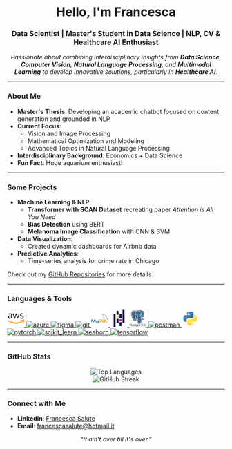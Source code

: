 <h1 align="center">Hello, I'm Francesca</h1>
<h3 align="center">Data Scientist | Master's Student in Data Science | NLP, CV & Healthcare AI Enthusiast</h3>

<p align="center">
  <em>
    Passionate about combining interdisciplinary insights from <strong>Data Science</strong>, <strong>Computer Vision</strong>, <strong>Natural Language Processing</strong>, and <strong>Multimodal Learning</strong> to develop
    innovative solutions, particularly in <strong>Healthcare AI</strong>.
  </em>
</p>

---

### About Me

- **Master's Thesis**: Developing an academic chatbot focused on content generation and grounded in NLP
- **Current Focus**: 
  - Vision and Image Processing
  - Mathematical Optimization and Modeling
  - Advanced Topics in Natural Language Processing
- **Interdisciplinary Background**: Economics + Data Science
- **Fun Fact**: Huge aquarium enthusiast!

---

### Some Projects

- **Machine Learning & NLP**:
  - **Transformer with SCAN Dataset** recreating paper _Attention is All You Need_
  - **Bias Detection** using BERT
  - **Melanoma Image Classification** with CNN & SVM
- **Data Visualization**: 
  - Created dynamic dashboards for Airbnb data
- **Predictive Analytics**: 
  - Time-series analysis for crime rate in Chicago

Check out my [GitHub Repositories](https://github.com/frasalute?tab=repositories) for more details.

---

### Languages & Tools

<p align="left">
  <!-- AWS -->
  <a href="https://aws.amazon.com" target="_blank" rel="noreferrer">
    <img src="https://raw.githubusercontent.com/devicons/devicon/master/icons/amazonwebservices/amazonwebservices-original-wordmark.svg" alt="aws" width="40" height="40"/>
  </a>
  <!-- Azure -->
  <a href="https://azure.microsoft.com/en-in/" target="_blank" rel="noreferrer">
    <img src="https://www.vectorlogo.zone/logos/microsoft_azure/microsoft_azure-icon.svg" alt="azure" width="40" height="40"/>
  </a>
  <!-- Figma -->
  <a href="https://www.figma.com/" target="_blank" rel="noreferrer">
    <img src="https://www.vectorlogo.zone/logos/figma/figma-icon.svg" alt="figma" width="40" height="40"/>
  </a>
  <!-- Git -->
  <a href="https://git-scm.com/" target="_blank" rel="noreferrer">
    <img src="https://www.vectorlogo.zone/logos/git-scm/git-scm-icon.svg" alt="git" width="40" height="40"/>
  </a>
  <!-- MySQL -->
  <a href="https://www.mysql.com/" target="_blank" rel="noreferrer">
    <img src="https://raw.githubusercontent.com/devicons/devicon/master/icons/mysql/mysql-original-wordmark.svg" alt="mysql" width="40" height="40"/>
  </a>
  <!-- Pandas -->
  <a href="https://pandas.pydata.org/" target="_blank" rel="noreferrer">
    <img src="https://raw.githubusercontent.com/devicons/devicon/2ae2a900d2f041da66e950e4d48052658d850630/icons/pandas/pandas-original.svg" alt="pandas" width="40" height="40"/>
  </a>
  <!-- PostgreSQL -->
  <a href="https://www.postgresql.org" target="_blank" rel="noreferrer">
    <img src="https://raw.githubusercontent.com/devicons/devicon/master/icons/postgresql/postgresql-original-wordmark.svg" alt="postgresql" width="40" height="40"/>
  </a>
  <!-- Postman -->
  <a href="https://postman.com" target="_blank" rel="noreferrer">
    <img src="https://www.vectorlogo.zone/logos/getpostman/getpostman-icon.svg" alt="postman" width="40" height="40"/>
  </a>
  <!-- Python -->
  <a href="https://www.python.org" target="_blank" rel="noreferrer">
    <img src="https://raw.githubusercontent.com/devicons/devicon/master/icons/python/python-original.svg" alt="python" width="40" height="40"/>
  </a>
  <!-- PyTorch -->
  <a href="https://pytorch.org/" target="_blank" rel="noreferrer">
    <img src="https://www.vectorlogo.zone/logos/pytorch/pytorch-icon.svg" alt="pytorch" width="40" height="40"/>
  </a>
  <!-- scikit-learn -->
  <a href="https://scikit-learn.org/" target="_blank" rel="noreferrer">
    <img src="https://upload.wikimedia.org/wikipedia/commons/0/05/Scikit_learn_logo_small.svg" alt="scikit_learn" width="40" height="40"/>
  </a>
  <!-- Seaborn -->
  <a href="https://seaborn.pydata.org/" target="_blank" rel="noreferrer">
    <img src="https://seaborn.pydata.org/_images/logo-mark-lightbg.svg" alt="seaborn" width="40" height="40"/>
  </a>
  <!-- TensorFlow -->
  <a href="https://www.tensorflow.org" target="_blank" rel="noreferrer">
    <img src="https://www.vectorlogo.zone/logos/tensorflow/tensorflow-icon.svg" alt="tensorflow" width="40" height="40"/>
  </a>
</p>

---

### GitHub Stats

<div align="center">
  <img src="https://github-readme-stats.vercel.app/api/top-langs?username=frasalute&show_icons=true&locale=en&layout=compact" alt="Top Languages" />
  <br/>
  <img src="https://github-readme-streak-stats.herokuapp.com/?user=frasalute" alt="GitHub Streak" />
</div>

---

### Connect with Me

- **LinkedIn**: [Francesca Salute](https://www.linkedin.com/in/francescasalute/)
- **Email**: [francescasalute@hotmail.it](mailto:francescasalute@hotmail.it)

<div align="center">
  <em>“It ain't over till it's over.”</em>
</div>
